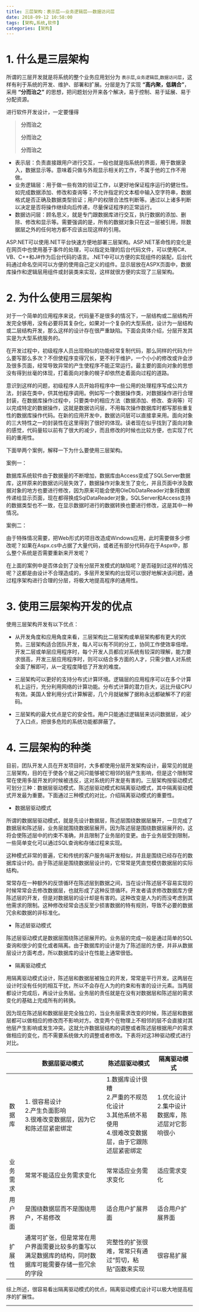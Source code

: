 ```yaml
---
title: 三层架构：表示层——业务逻辑层——数据访问层
date: 2018-09-12 10:58:00
tags: [架构,系统,软件]
categories: [架构]
---
```


# 1. 什么是三层架构

所谓的三层开发就是将系统的整个业务应用划分为 `表示层`,`业务逻辑层`,`数据访问层`，这样有利于系统的开发、维护、部署和扩展。分层是为了实现 **“高内聚，低耦合”**，采用 **“分而治之”** 的思想，把问题划分开来各个解决，易于控制、易于延展、易于分配资源。

进行软件开发设计，一定要懂得
> **分而治之**
>
> **分而治之**
>
> **分而治之**

* 表示层：负责直接跟用户进行交互，一般也就是指系统的界面，用于数据录入，数据显示等。意味着只做与外观显示相关的工作，不属于他的工作不用做。
* 业务逻辑层：用于做一些有效的验证工作，以更好地保证程序运行的健壮性。如完成数据添加、修改和查询等；不允许指定的文本框中输入空字符串，数据格式是否正确及数据类型验证；用户的权限合法性判断等。通过以上诸多判断以决定是否将操作继续向后传递，尽量保证程序的正常运行。
* 数据访问层：顾名思义，就是专门跟数据库进行交互，执行数据的添加、删除、修改和显示等。需要强调的是，所有的数据对象只在这一层被引用，除数据层之外的任何地方都不应该出现这样的引用。
<!-- more -->

ASP.NET可以使用.NET平台快速方便地部署三层架构。ASP.NET革命性的变化是在网页中也使用基于事件的处理，可以指定处理的后台代码文件，可以使用C#、VB、C++和J#作为后台代码的语言。.NET中可以方便的实现组件的装配，后台代码通过命名空间可以方便的使用自己定义的组件。显示层放在ASPX页面中，数据库操作和逻辑层用组件或封装类来实现，这样就很方便的实现了三层架构。

# 2. 为什么使用三层架构
对于一个简单的应用程序来说，代码量不是很多的情况下，一层结构或二层结构开发完全够用，没有必要将其复杂化，如果对一个复杂的大型系统，设计为一层结构或二层结构开发，那么这样的设计存在很严重缺陷。下面会具体介绍，分层开发其实是为大型系统服务的。

在开发过程中，初级程序人员出现相似的功能经常复制代码，那么同样的代码为什么要写那么多次？不但使程序变得冗长，更不利于维护，一个小小的修改或许会涉及很多页面，经常导致异常的产生使程序不能正常运行。最主要的面向对象的思想没有得到丝毫的体现，打着面向对象的幌子却依然走着面向过程的道路。

意识到这样的问题，初级程序人员开始将程序中一些公用的处理程序写成公共方法，封装在类中，供其他程序调用。例如写一个数据操作类，对数据操作进行合理封装，在数据库操作过程中，只要类中的相应方法（数据添加、修改、查询等）可以完成特定的数据操作，这就是数据访问层，不用每次操作数据库时都写那些重复性的数据库操作代码。在新的应用开发中，数据访问层可以直接拿来用。面向对象的三大特性之一的封装性在这里得到了很好的体现。读者现在似乎找到了面向对象的感觉，代码量较以前有了很大的减少，而且修改的时候也比较方便，也实现了代码的重用性。

下面举两个案例，解释一下为什么要使用三层架构。

案例一：

数据库系统软件由于数据量的不断增加，数据库由Access变成了SQLServer数据库，这样原来的数据访问层失效了，数据操作对象发生了变化，并且页面中涉及数据对象的地方也要进行修改，因为原来可能会使用OleDbDataReader对象将数据传递给显示页面，现在都得换成SqlDataReader对象，SQLServer和Access支持的数据类型也不一致，在显示数据时进行的数据转换也要进行修改，这是其中一种情况。

案例二：

由于特殊情况需要，把Web形式的项目改造成Windows应用，此时需要做多少修改呢？如果在Aspx.cs中占据了大量代码，或者还有部分代码存在于Aspx中，那么整个系统是否需要重新来开发呢？

在上面的案例中是否体会到了没有分层开发模式的缺陷呢？是否碰到过这样的情况呢？这都是由设计不合理造成的，多层开发架构的出现可以很好地解决该问题，通过程序架构进行合理的分层，将极大地提高程序的通用性。

# 3. 使用三层架构开发的优点
使用三层架构开发有以下优点：

* 从开发角度和应用角度来看，三层架构比二层架构或单层架构都有更大的优势。三层架构适合团队开发，每人可以有不同的分工，协同工作使效率倍增。开发二层或单层应用程序时，每个开发人员都应对系统有较深的理解，能力要求很高，开发三层应用程序时，则可以结合多方面的人才，只需少数人对系统全面了解即可，从一定程度降低了开发的难度。

* 三层架构可以更好的支持分布式计算环境。逻辑层的应用程序可以在多个计算机上运行，充分利用网络的计算功能。分布式计算的潜力巨大，远比升级CPU有效。美国人曾利用分式计算解密，几个月就破解了据称永远都破解不了的密码。

* 三层架构的最大优点是它的安全性。用户只能通过逻辑层来访问数据层，减少了入口点，把很多危险的系统功能都屏蔽了。

# 4. 三层架构的种类
目前，团队开发人员在开发项目时，大多都使用分层开发架构设计，最常见的就是三层架构，目的在于使各个层之间只能够被它相邻的层产生影响，但是这个限制常常在使用多层开发的时候被违反，这对系统的开发是有害的。三层架构按驱动模式可划分三种：数据层驱动模式、陈述层驱动模式和隔离驱动模式，其中隔离驱动模式开发最为重要。下面通过三种模式的对比，介绍隔离驱动模式的重要性。

* 数据层驱动模式

 所谓的数据层驱动模式，就是先设计数据层，陈述层围绕数据层展开，一旦完成了数据层和陈述层，业务层就围绕数据层展开。因为陈述层是围绕数据层展开的，这将会使陈述层中的约束不准确，并且限制了业务层的变更。由于业务层受到限制，一些简单变化可以通过SQL查询和存储过程来实现。

 这种模式非常的普遍，它和传统的客户服务端开发相似，并且是围绕已经存在的数据库设计的。由于陈述层是围绕数据层设计的，它常常是凭直觉模仿数据层的实际结构。

 常常存在一种额外的反馈循环在陈述层到数据之间，当在设计陈述层不容易实现的时候常常会去修改数据层，也就形成了这种反馈循环。开发者请求修改数据库方便陈述层的开发，但是对数据层的设计却是有害的。这种改变是人为的而没考虑到其他需求的限制。这种修改经常会违反至少损害数据的特有规则，导致不必要的数据冗余和数据的非标准化。

* 陈述层驱动模式

 陈述层驱动模式是数据层围绕陈述层展开的。业务层的完成一般是通过简单的SQL查询和很少的变化或者隔离。由于数据库的设计是为了陈述层的方便，并非从数据层设计方面考虑，所以数据库的设计在性能上通常很低。

* 隔离驱动模式

 用隔离驱动模式设计，陈述层和数据层被独立的开发，常常是平行开发。这两层在设计时没有任何的相互干扰，所以不会存在人为的约束和有害的设计元素。当两层都设计完成后，再设计业务层。业务层的责任就是在没有对数据层和陈述层的需求变化的基础上完成所有的转换。

 因为现在陈述层和数据层是完全独立的，当业务层需求改变的时候，陈述层和数据层都可以做相应的修改而不影响对方。改变两个在物理上不相邻的层不会直接对其他层产生影响或发生冲突。这就允许数据层结构的调整或者陈述层根据用户的需求做相应的变化，而不需要系统做大的调整或者修改。下表将对这3种驱动模式进行对比。

|          |数据层驱动模式|陈述层驱动模式|隔离驱动模式|
|----------|-------------|-------------|----------|
|数据库   | 1. 很容易设计<br>2.产生负面影响<br>3.很难改变数据层，因为它和陈述层紧密绑定  |1.数据库设计很糟<br>2.严重的不规范化设计<br>3.其他系统不易使用<br>4.很难改变数据层，由于它跟陈述层紧密绑定   |1.优化设计<br>2.集中设计数据库，陈述层对它影响很小|
|业务需求 |常常不能适应业务需求变化              |常常适应业务需求变化 |适应需求变化       |
|用户界面 |是围绕数据层而不是围绕用户，不易修改   |适合用户扩展界面     |适合用户扩展界面   |
|扩展性   |通常可扩张，但是常常在用户界面需要比较多的重写以满足数据库的结构，同时数据库可能需要存储一些冗余的字段   |完整性的扩张很难，常常只有通过“剪切，粘贴”函数来实现   |很容易扩展   |

综上所述，很容易看出隔离驱动模式的优点，隔离驱动模式设计可以极大地提高程序的扩展性。




-------

